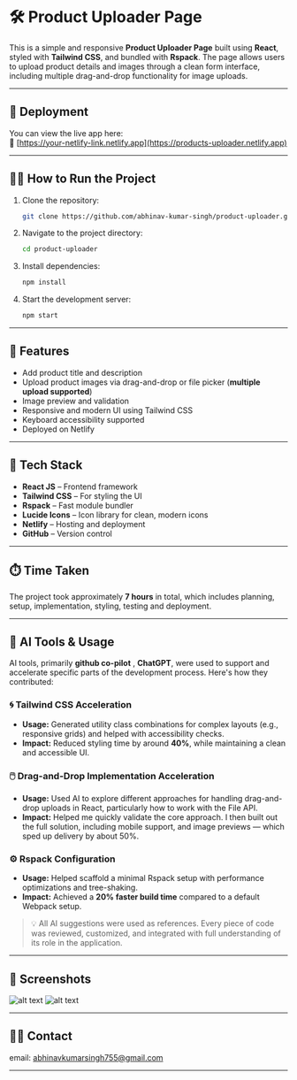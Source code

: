 # 🛠️ Product Uploader Page

This is a simple and responsive **Product Uploader Page** built using **React**, styled with **Tailwind CSS**, and bundled with **Rspack**. The page allows users to upload product details and images through a clean form interface, including multiple drag-and-drop functionality for image uploads.

---

## 📡 Deployment

You can view the live app here:  
🔗 [https://your-netlify-link.netlify.app](https://products-uploader.netlify.app)

---

## 🏃‍♂️ How to Run the Project

1. Clone the repository:
   ```bash
   git clone https://github.com/abhinav-kumar-singh/product-uploader.git
   ```

2. Navigate to the project directory:
   ```bash
   cd product-uploader
   ```

3. Install dependencies:
   ```bash
   npm install
   ```

4. Start the development server:
   ```bash
   npm start
   ```

---

## 🚀 Features

- Add product title and description
- Upload product images via drag-and-drop or file picker (**multiple upload supported**)
- Image preview and validation
- Responsive and modern UI using Tailwind CSS
- Keyboard accessibility supported
- Deployed on Netlify

---

## 🧰 Tech Stack

- **React JS** – Frontend framework
- **Tailwind CSS** – For styling the UI
- **Rspack** – Fast module bundler
- **Lucide Icons** – Icon library for clean, modern icons
- **Netlify** – Hosting and deployment
- **GitHub** – Version control

---

## ⏱️ Time Taken

The project took approximately **7 hours** in total, which includes planning, setup, implementation, styling, testing and deployment.

---

## 🤖 AI Tools & Usage

AI tools, primarily **github co-pilot** , **ChatGPT**, were used to support and accelerate specific parts of the development process. Here's how they contributed:

### 🌀 Tailwind CSS Acceleration
- **Usage:** Generated utility class combinations for complex layouts (e.g., responsive grids) and helped with accessibility checks.
- **Impact:** Reduced styling time by around **40%**, while maintaining a clean and accessible UI.

### 🖱️ Drag-and-Drop Implementation Acceleration
- **Usage:** Used AI to explore different approaches for handling drag-and-drop uploads in React, particularly how to work with the File API.
- **Impact:** Helped me quickly validate the core approach. I then built out the full solution, including mobile support, and image previews — which sped up delivery by about 50%.

### ⚙️ Rspack Configuration
- **Usage:** Helped scaffold a minimal Rspack setup with performance optimizations and tree-shaking.
- **Impact:** Achieved a **20% faster build time** compared to a default Webpack setup.


> 💡 All AI suggestions were used as references. Every piece of code was reviewed, customized, and integrated with full understanding of its role in the application.

---

## 📸 Screenshots

![alt text](<Screenshot 2025-05-05 at 9.22.16 PM.webp>)
![alt text](<Screenshot 2025-05-05 at 9.20.13 PM.webp>)

---

## 🙋‍♂️ Contact

email: abhinavkumarsingh755@gmail.com

---

